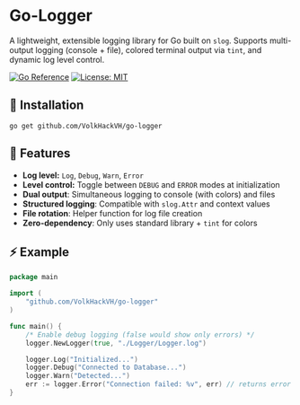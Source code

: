 # Go-Logger

A lightweight, extensible logging library for Go built on `slog`. Supports multi-output logging (console + file), colored terminal output via `tint`, and dynamic log level control.

[![Go Reference](https://pkg.go.dev/badge/github.com/VolkHackVH/go-logger.svg)](https://pkg.go.dev/github.com/VolkHackVH/go-logger)
[![License: MIT](https://img.shields.io/badge/License-MIT-blue.svg)](https://github.com/VolkHackVH/go-logger/blob/main/LICENSE)

## 📍 Installation

```text
go get github.com/VolkHackVH/go-logger
```

## 🌟 Features

- **Log level:** `Log`, `Debug`, `Warn`, `Error`
- **Level control:** Toggle between `DEBUG` and `ERROR` modes at initialization
- **Dual output**: Simultaneous logging to console (with colors) and files
- **Structured logging**: Compatible with `slog.Attr` and context values
- **File rotation**: Helper function for log file creation
- **Zero-dependency**: Only uses standard library + `tint` for colors

## ⚡ Example

```go
package main

import (
    "github.com/VolkHackVH/go-logger"
)

func main() {
    /* Enable debug logging (false would show only errors) */
    logger.NewLogger(true, "./Logger/Logger.log")

    logger.Log("Initialized...")
    logger.Debug("Connected to Database...")
    logger.Warn("Detected...")
    err := logger.Error("Connection failed: %v", err) // returns error
}
```
